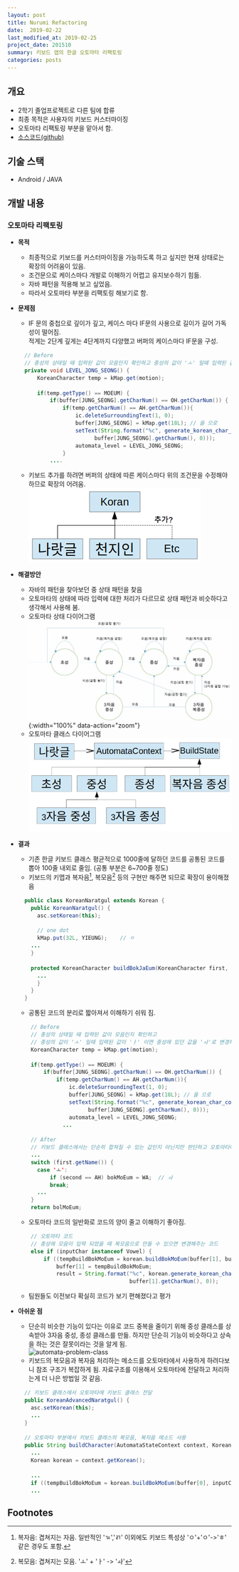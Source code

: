 ```yaml
---
layout: post
title: Nurumi Refactoring
date:  2019-02-22
last_modified_at: 2019-02-25
project_date: 201510
summary: 키보드 앱의 한글 오토마타 리팩토링
categories: posts
---
```


## 개요

- 2학기 졸업프로젝트로 다른 팀에 합류
- 최종 목적은 사용자의 키보드 커스터마이징
- 오토마타 리팩토링 부분을 맡아서 함.
- [소스코드(github)](https://github.com/2015nlpcapstone/Nurumi)

## 기술 스택

- Android / JAVA

## 개발 내용

### 오토마타 리팩토링

- **목적**
  - 최종적으로 키보드를 커스터마이징을 가능하도록 하고 싶지만 현재 상태로는 확장의 어려움이 있음.
  - 조건문으로 케이스마다 개발로 이해하기 어렵고 유지보수하기 힘듦.
  - 자바 패턴을 적용해 보고 싶었음.
  - 따라서 오토마타 부분을 리팩토링 해보기로 함.
    
- **문제점**
    - IF 문의 중첩으로 깊이가 깊고, 케이스 마다 IF문의 사용으로 길이가 길어 가독성이 떨어짐.     
    적게는 2단계 깊게는 4단계까지 다양했고 버퍼의 케이스마다 IF문을 구성.
    ~~~java
      // Before
      // 종성의 상태일 때 입력된 값이 모음인지 확인하고 중성의 값이 'ㅗ' 일때 입력된 값이 'ㅏ' 이면 중성에 있던 값을 'ㅘ'로 변경해주는 코드
      private void LEVEL_JONG_SEONG() {
          KoreanCharacter temp = kMap.get(motion);

          if(temp.getType() == MOEUM) {
              if(buffer[JUNG_SEONG].getCharNum() == OH.getCharNum()) {
                  if(temp.getCharNum() == AH.getCharNum()){
                      ic.deleteSurroundingText(1, 0);
                      buffer[JUNG_SEONG] = kMap.get(18L); // 을 으로
                      setText(String.format("%c", generate_korean_char_code(buffer[CHO_SEONG].getCharNum(),
                            buffer[JUNG_SEONG].getCharNum(), 0)));
                      automata_level = LEVEL_JONG_SEONG;
                  }
              ....
    ~~~
    - 키보드 추가를 하려면 버퍼의 상태에 따른 케이스마다 위의 조건문을 수정해야 하므로 확장의 어려움.  
    ![before-refactoring-simple-class](/images/before-simple-class.png)

- **해결방안**
    - 자바의 패턴을 찾아보던 중 상태 패턴을 찾음
    - 오토마타의 상태에 따라 입력에 대한 처리가 다르므로 상태 패턴과 비슷하다고 생각해서 사용해 봄.
    - 오토마타 상태 다이어그램
    ![automata](/images/after-automata.png){:width="100%" data-action="zoom"}
    - 오토마타 클래스 다이어그램
    ![automata-class](/images/automata-class.png)

- **결과**
    - 기존 한글 키보드 클래스 평균적으로 1000줄에 달하던 코드를 공통된 코드를 뽑아 100줄 내외로 줄임. (공통 부분은 6~700줄 정도)
    - 키보드의 키맵과 복자음[^1], 복모음[^2] 등의 구현만 해주면 되므로 확장이 용이해졌음
    ~~~java
      public class KoreanNaratgul extends Korean {
        public KoreanNaratgul() {
          asc.setKorean(this);

          // one dot
          kMap.put(32L, YIEUNG);    // ㅇ
        ...
        }

        protected KoreanCharacter buildBokJaEum(KoreanCharacter first, KoreanCharacter second) {
          ...
          }
        }
      }
    ~~~
    - 공통된 코드의 분리로 짧아져서 이해하기 쉬워 짐.
    ~~~java
        // Before
        // 종성의 상태일 때 입력된 값이 모음인지 확인하고 
        // 중성의 값이 'ㅗ' 일때 입력된 값이 'ㅏ' 이면 중성에 있던 값을 'ㅘ'로 변경해주는 코드
        KoreanCharacter temp = kMap.get(motion);

        if(temp.getType() == MOEUM) {
            if(buffer[JUNG_SEONG].getCharNum() == OH.getCharNum()) {
                if(temp.getCharNum() == AH.getCharNum()){
                    ic.deleteSurroundingText(1, 0);
                    buffer[JUNG_SEONG] = kMap.get(18L); // 을 으로
                    setText(String.format("%c", generate_korean_char_code(buffer[CHO_SEONG].getCharNum(),
                          buffer[JUNG_SEONG].getCharNum(), 0)));
                    automata_level = LEVEL_JONG_SEONG;
                  ...

        // After
        // 키보드 클래스에서는 단순히 합쳐질 수 있는 값인지 아닌지만 판단하고 오토마타에 넘김
        ...
        switch (first.getName()) {
          case 'ㅗ':
              if (second == AH) bokMoEum = WA;  // ㅘ
              break;
          ...
        }
        return bolMoEum;
   ~~~
    
    - 오토마타 코드의 일반화로 코드의 양이 줄고 이해하기 좋아짐.
    ~~~java
        // 오토마타 코드
        // 종성에 모음이 입력 되었을 때 복모음으로 만들 수 있으면 변경해주는 코드
        else if (inputChar instanceof Vowel) {
            if ((tempBuildBokMoEum = korean.buildBokMoEum(buffer[1], buffer[2])) != null) {
                buffer[1] = tempBuildBokMoEum;
                result = String.format("%c", korean.generate_korean_char_code(((Consonant) buffer[0]).getCharNumCho(), 
                                       buffer[1].getCharNum(), 0));
    ~~~

    - 팀원들도 이전보다 확실히 코드가 보기 편해졌다고 평가

- **아쉬운 점**
    - 단순히 비슷한 기능이 있다는 이유로 코드 중복을 줄이기 위해 중성 클래스를 상속받아 3자음 중성, 종성 클래스를 만듦. 
    하지만 단순히 기능이 비슷하다고 상속을 하는 것은 잘못이라는 것을 알게 됨.  
    ![automata-problem-class](/images/problem-class.png)  
    - 키보드의 복모음과 복자음 처리하는 메소드를 오토마타에서 사용하게 하려다보니 참조 구조가 복잡하게 됨. 자료구조를 이용해서 오토마타에 전달하고 처리하는게 더 나은 방법일 것 같음.
    ~~~java
      // 키보드 클래스에서 오토마타에 키보드 클래스 전달
      public KoreanAdvancedNaratgul() {
        asc.setKorean(this); 
        ...
      }

      // 오토마타 부분에서 키보드 클래스의 복모음, 복자음 메소드 사용
      public String buildCharacter(AutomataStateContext context, KoreanCharacter inputChar, KoreanCharacter buffer[]) {
        ...
        Korean korean = context.getKorean();

        ...
        if ((tempBuildBokMoEum = korean.buildBokMoEum(buffer[0], inputChar)) != null) {
        ...
    ~~~


## Footnotes

[^1]: 복자음: 겹쳐지는 자음. 일반적인 'ㄳ','ㄺ' 이외에도 키보드 특성상 'ㅇ'+'ㅇ'->'ㅎ' 같은 경우도 포함.
[^2]: 복모음: 겹쳐지는 모음. 'ㅗ' + 'ㅏ' -> 'ㅘ'
